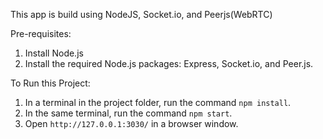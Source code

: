 This app is build using NodeJS, Socket.io, and Peerjs(WebRTC)

Pre-requisites:
1. Install Node.js
2. Install the required Node.js packages: Express, Socket.io, and Peer.js.

To Run this Project:
1. In a terminal in the project folder, run the command `npm install`.
2. In the same terminal, run the command `npm start`.
3. Open `http://127.0.0.1:3030/` in a browser window.